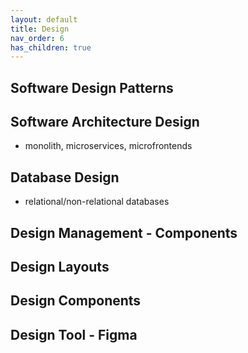 ```yaml
---
layout: default
title: Design
nav_order: 6
has_children: true
---
```

## Software Design Patterns

## Software Architecture Design
- monolith, microservices, microfrontends

## Database Design
- relational/non-relational databases

## Design Management - Components

## Design Layouts

## Design Components

## Design Tool - Figma